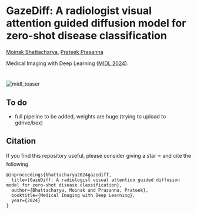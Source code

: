 # GazeDiff: A radiologist visual attention guided diffusion model for zero-shot disease classification
[Moinak Bhattacharya](), [Prateek Prasanna](https://prateekprasanna.com/)

Medical Imaging with Deep Learning ([MIDL 2024]([https://conferences.miccai.org/2022/en/](https://2024.midl.io))).

#
![midl_teaser](https://github.com/lordmoinak1/GazeDiff/assets/53391762/bd27468b-6475-4728-b92f-bacf3d57707c)

## To do
- full pipeline to be added, weights are huge (trying to upload to gdrive/box)
## Citation
If you find this repository useful, please consider giving a star :star: and cite the following
```
@inproceedings{bhattacharya2024gazediff,
  title={GazeDiff: A radiologist visual attention guided diffusion model for zero-shot disease classification},
  author={Bhattacharya, Moinak and Prasanna, Prateek},
  booktitle={Medical Imaging with Deep Learning},
  year={2024}
}
```
